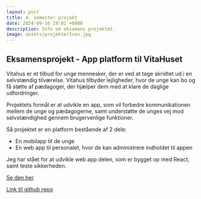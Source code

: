 ```yaml
---
layout: post
title: 4. semester projekt
date: 2024-09-16 19:02 +0000
description: Info om eksamens projektet.
image: assets/projekterIcon.jpg
---
```


## Eksamensprojekt - App platform til VitaHuset

Vitahus er et tilbud for unge mennesker, der er ved at tage skridtet ud i en selvstændig tilværelse. Vitahus tilbyder lejligheder, hvor de unge kan bo og få støtte af pædagoger, der hjælper dem med at klare de daglige udfordringer. 

Projektets formål er at udvikle en app, som vil forbedre kommunikationen mellem de unge og pædagogerne, samt understøtte de unges vej mod selvstændighed gennem brugervenlige funktioner.

Så projektet er en platform bestående af 2 dele:
- En mobilapp til de unge
- En web app til personalet, hvor de kan administrere indholdet til appen

Jeg har stået for at udvikle web app delen, som er bygget op med React, samt teste sikkerheden.  

[Se den her](https://vitahus-team1.web.app/)

[Link til github repo](https://github.com/Abarbesgaard/Vita)
